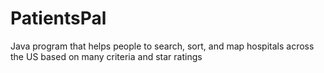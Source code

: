# PatientsPal

Java program that helps people to search, sort, and map hospitals across the US based on many criteria and star ratings
